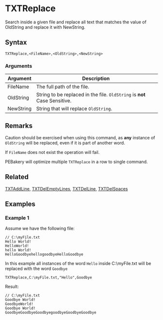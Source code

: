# TXTReplace

Search inside a given file and replace all text that matches the value of OldString and replace it with NewString.

## Syntax

```pebakery
TXTReplace,<FileName>,<OldString>,<NewString>
```

### Arguments

| Argument | Description |
| --- | --- |
| FileName | The full path of the file. |
| OldString | String to be replaced in the file. `OldString` is **not** Case Sensitive. |
| NewString | String that will replace `OldString`. |

## Remarks

Caution should be exercised when using this command, as **any** instance of `OldString` will be replaced, even if it is part of another word.

If `FileName` does not exist the operation will fail.

PEBakery will optimize multiple `TXTReplace` in a row to single command.

## Related

[TXTAddLine](./TXTAddLine.md), [TXTDelEmptyLines](./TXTDelEmptyLines.md), [TXTDelLine](./TXTDelLine.md), [TXTDelSpaces](./TXTDelSpaces.md) 

## Examples

### Example 1

Assume we have the following file:

```pebakery
// C:\myFile.txt
Hello World!
HelloWorld!
hello World!
HelloGoodbyehellogoodbyeHelloGoodbye
```

In this example all instances of the word `Hello` inside C:\myFile.txt will be replaced with the word `Goodbye`

```pebakery
TXTReplace,C:\myFile.txt,"Hello",Goodbye
```

Result:

```pebakery
// C:\myFile.txt
Goodbye World!
GoodbyeWorld!
Goodbye World!
GoodbyeGoodbyeGoodbyegoodbyeGoodbyeGoodbye
```